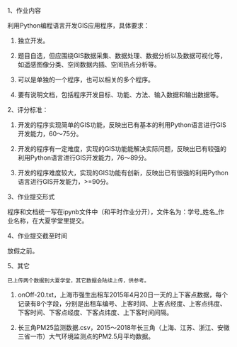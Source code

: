 1、作业内容

利用Python编程语言开发GIS应用程序，具体要求：

1. 独立开发。

2. 题目自选，但应围绕GIS数据采集、数据处理、数据分析以及数据可视化等，如遥感图像分类、空间数据内插、空间热点分析等。

3. 可以是单独的一个程序，也可以相关的多个程序。

4. 要有说明文档，包括程序开发目标、功能、方法、输入数据和输出数据等。

 

2、评分标准：

1. 开发的程序实现简单的GIS功能，反映出已有基本的利用Python语言进行GIS开发能力，60～75分。

2. 开发的程序有一定难度，实现的GIS功能能解决实际问题，反映出已有较强的利用Python语言进行GIS开发能力，76～89分。

3. 开发的程序难度较大，实现的GIS功能有创新，反映出已有很强的利用Python语言进行GIS开发能力，>=90分。

 

3、作业提交形式

程序和文档统一写在ipynb文件中（和平时作业分开），文件名为：学号_姓名_作业名称，在大夏学堂里提交。

 

4、作业提交截至时间

放假之前。

 

5、其它

    已上传两个数据到大夏学堂，其它数据会陆续上传，供参考。

1. onOff-20.txt，上海市强生出租车2015年4月20日一天的上下客点数据，每个记录有8个字段，分别是出租车编号、上客时间、上客点经度、上客点纬度、下客时间、下客点经度、下客点纬度、上下客时间间隔。

2. 长三角PM25监测数据.csv，2015～2018年长三角（上海、江苏、浙江、安徽三省一市）大气环境监测点的PM2.5月平均数据。

